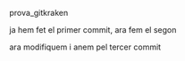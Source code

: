 prova_gitkraken

ja hem fet el primer commit, ara fem el segon

ara modifiquem i anem pel tercer commit
